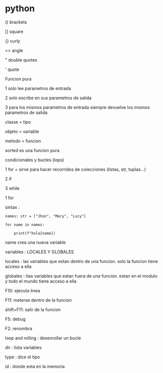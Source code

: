 # python

() brackets 

[] square

{} curly

<> angle

" double quotes

' quote

Funcion pura

1 solo lee parametros de entrada 

2 solo escribe en sus parametros de salida 

3 para los mismos parametros de entrada siempre devuelve los mismos parametros de salida

classe = tipo

objeto = variable

metodo = funcion 

sorted es una funcion pura

condicionales y bucles (lops)

1 for = sirve para hacer recorridos de colecciones (listas, str, tuplas...)

2 if

3 while

1 for   

sintax :

    names: str = ["Jhon", "Mary", "Lucy"]

    for name in names:

        print(f"hola{name})


name crea una nueva variable

variables : LOCALES Y GLOBALES

locales : las variables que estan dentro de una funcion. solo la funcion tiene acceso a ella

globales : ñas variables que estan fuera de una funcion. estan en el modulo y todo el mundo tiene acceso a ella

F10: ejecuta linea

F11: meterse dentro de la funcion

shift+F11: salir de la funcion

F5: debug

F2: renombra

loop and rolling : desenrollar un bucle

dir : lista variables

type : dice el tipo

id :  donde esta en la memoria